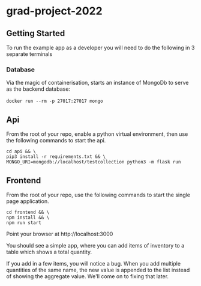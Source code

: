 # grad-project-2022

## Getting Started

To run the example app as a developer you will need to do the following in 3 separate terminals​
​
### Database
Via the magic of containerisation, starts an instance of MongoDb to serve as the backend database:​

`docker run --rm -p 27017:27017 mongo`​

## Api

From the root of your repo, enable a python virtual environment, then use the following commands to start the api.

```
cd api && \
pip3 install -r requirements.txt && \
MONGO_URI=mongodb://localhost/testcollection python3 -m flask run
```

## Frontend
From the root of your repo, use the following commands to start the single page application.

```
cd frontend && \
npm install && \
npm run start
```


Point your browser at http://localhost:3000

You should see a simple app, where you can add items of inventory to a table which shows a total quantity.

If you add in a few items, you will notice a bug. When you add multiple quantities of the same name, the new value is appended to the list instead of showing the aggregate value. We'll come on to fixing that later.

